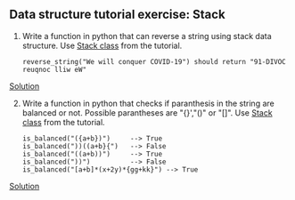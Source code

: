 ## Data structure tutorial exercise: Stack
1. Write a function in python that can reverse a string using stack data structure. Use [Stack class](https://github.com/codebasics/data-structures-algorithms-python/blob/master/data_structures/5_Stack/5_stack.ipynb) from the tutorial.
    ```
    reverse_string("We will conquer COVID-19") should return "91-DIVOC reuqnoc lliw eW"
    ```

[Solution](https://github.com/codebasics/data-structures-algorithms-python/blob/master/data_structures/5_Stack/Exercise/reverse_string.py)

2. Write a function in python that checks if paranthesis in the string are balanced or not. Possible parantheses are "{}',"()" or "[]". Use [Stack class](https://github.com/codebasics/data-structures-algorithms-python/blob/master/data_structures/5_Stack/5_stack.ipynb) from the tutorial.
    ```
    is_balanced("({a+b})")     --> True
    is_balanced("))((a+b}{")   --> False
    is_balanced("((a+b))")     --> True
    is_balanced("))")          --> False
    is_balanced("[a+b]*(x+2y)*{gg+kk}") --> True
    ```

[Solution](https://github.com/codebasics/data-structures-algorithms-python/blob/master/data_structures/5_Stack/Exercise/balance_paran.py)
